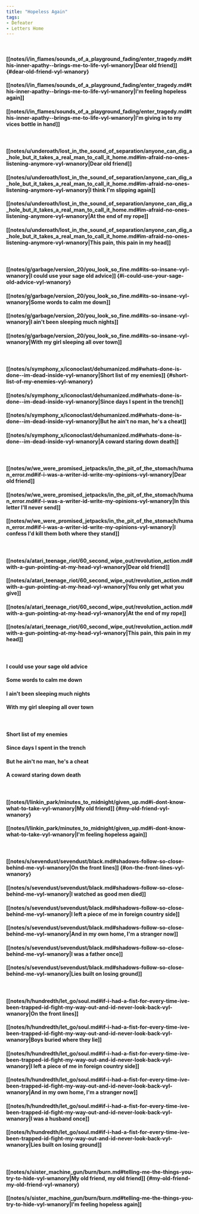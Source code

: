 ```yaml
---
title: "Hopeless Again"
tags:
- Defeater
- Letters Home
---
```

&nbsp;
#### [[notes/i/in_flames/sounds_of_a_playground_fading/enter_tragedy.md#this-inner-apathy--brings-me-to-life-vyl-wnanory|Dear old friend]] {#dear-old-friend-vyl-wnanory}
#### [[notes/i/in_flames/sounds_of_a_playground_fading/enter_tragedy.md#this-inner-apathy--brings-me-to-life-vyl-wnanory|I'm feeling hopeless again]]
#### [[notes/i/in_flames/sounds_of_a_playground_fading/enter_tragedy.md#this-inner-apathy--brings-me-to-life-vyl-wnanory|I'm giving in to my vices bottle in hand]]
&nbsp;
#### [[notes/u/underoath/lost_in_the_sound_of_separation/anyone_can_dig_a_hole_but_it_takes_a_real_man_to_call_it_home.md#im-afraid-no-ones-listening-anymore-vyl-wnanory|Dear old friend]]
#### [[notes/u/underoath/lost_in_the_sound_of_separation/anyone_can_dig_a_hole_but_it_takes_a_real_man_to_call_it_home.md#im-afraid-no-ones-listening-anymore-vyl-wnanory|I think I'm slipping again]]
#### [[notes/u/underoath/lost_in_the_sound_of_separation/anyone_can_dig_a_hole_but_it_takes_a_real_man_to_call_it_home.md#im-afraid-no-ones-listening-anymore-vyl-wnanory|At the end of my rope]]
#### [[notes/u/underoath/lost_in_the_sound_of_separation/anyone_can_dig_a_hole_but_it_takes_a_real_man_to_call_it_home.md#im-afraid-no-ones-listening-anymore-vyl-wnanory|This pain, this pain in my head]]
&nbsp;
#### [[notes/g/garbage/version_20/you_look_so_fine.md#its-so-insane-vyl-wnanory|I could use your sage old advice]] {#i-could-use-your-sage-old-advice-vyl-wnanory}
#### [[notes/g/garbage/version_20/you_look_so_fine.md#its-so-insane-vyl-wnanory|Some words to calm me down]]
#### [[notes/g/garbage/version_20/you_look_so_fine.md#its-so-insane-vyl-wnanory|I ain't been sleeping much nights]]
#### [[notes/g/garbage/version_20/you_look_so_fine.md#its-so-insane-vyl-wnanory|With my girl sleeping all over town]]
&nbsp;
#### [[notes/s/symphony_x/iconoclast/dehumanized.md#whats-done-is-done--im-dead-inside-vyl-wnanory|Short list of my enemies]] {#short-list-of-my-enemies-vyl-wnanory}
#### [[notes/s/symphony_x/iconoclast/dehumanized.md#whats-done-is-done--im-dead-inside-vyl-wnanory|Since days I spent in the trench]]
#### [[notes/s/symphony_x/iconoclast/dehumanized.md#whats-done-is-done--im-dead-inside-vyl-wnanory|But he ain't no man, he's a cheat]]
#### [[notes/s/symphony_x/iconoclast/dehumanized.md#whats-done-is-done--im-dead-inside-vyl-wnanory|A coward staring down death]]
&nbsp;
#### [[notes/w/we_were_promised_jetpacks/in_the_pit_of_the_stomach/human_error.md#if-i-was-a-writer-id-write-my-opinions-vyl-wnanory|Dear old friend]]
#### [[notes/w/we_were_promised_jetpacks/in_the_pit_of_the_stomach/human_error.md#if-i-was-a-writer-id-write-my-opinions-vyl-wnanory|In this letter I'll never send]]
#### [[notes/w/we_were_promised_jetpacks/in_the_pit_of_the_stomach/human_error.md#if-i-was-a-writer-id-write-my-opinions-vyl-wnanory|I confess I'd kill them both where they stand]]
&nbsp;
#### [[notes/a/atari_teenage_riot/60_second_wipe_out/revolution_action.md#with-a-gun-pointing-at-my-head-vyl-wnanory|Dear old friend]]
#### [[notes/a/atari_teenage_riot/60_second_wipe_out/revolution_action.md#with-a-gun-pointing-at-my-head-vyl-wnanory|You only get what you give]]
#### [[notes/a/atari_teenage_riot/60_second_wipe_out/revolution_action.md#with-a-gun-pointing-at-my-head-vyl-wnanory|At the end of my rope]]
#### [[notes/a/atari_teenage_riot/60_second_wipe_out/revolution_action.md#with-a-gun-pointing-at-my-head-vyl-wnanory|This pain, this pain in my head]]
&nbsp;
#### I could use your sage old advice
#### Some words to calm me down
#### I ain't been sleeping much nights
#### With my girl sleeping all over town
&nbsp;
#### Short list of my enemies
#### Since days I spent in the trench
#### But he ain't no man, he's a cheat
#### A coward staring down death
&nbsp;
#### [[notes/l/linkin_park/minutes_to_midnight/given_up.md#i-dont-know-what-to-take-vyl-wnanory|My old friend]] {#my-old-friend-vyl-wnanory}
#### [[notes/l/linkin_park/minutes_to_midnight/given_up.md#i-dont-know-what-to-take-vyl-wnanory|I'm feeling hopeless again]]
&nbsp;
#### [[notes/s/sevendust/sevendust/black.md#shadows-follow-so-close-behind-me-vyl-wnanory|On the front lines]] {#on-the-front-lines-vyl-wnanory}
#### [[notes/s/sevendust/sevendust/black.md#shadows-follow-so-close-behind-me-vyl-wnanory|I watched as good men died]]
#### [[notes/s/sevendust/sevendust/black.md#shadows-follow-so-close-behind-me-vyl-wnanory|I left a piece of me in foreign country side]]
#### [[notes/s/sevendust/sevendust/black.md#shadows-follow-so-close-behind-me-vyl-wnanory|And in my own home, I'm a stranger now]]
#### [[notes/s/sevendust/sevendust/black.md#shadows-follow-so-close-behind-me-vyl-wnanory|I was a father once]]
#### [[notes/s/sevendust/sevendust/black.md#shadows-follow-so-close-behind-me-vyl-wnanory|Lies built on losing ground]]
&nbsp;
#### [[notes/h/hundredth/let_go/soul.md#if-i-had-a-fist-for-every-time-ive-been-trapped-id-fight-my-way-out-and-id-never-look-back-vyl-wnanory|On the front lines]]
#### [[notes/h/hundredth/let_go/soul.md#if-i-had-a-fist-for-every-time-ive-been-trapped-id-fight-my-way-out-and-id-never-look-back-vyl-wnanory|Boys buried where they lie]]
#### [[notes/h/hundredth/let_go/soul.md#if-i-had-a-fist-for-every-time-ive-been-trapped-id-fight-my-way-out-and-id-never-look-back-vyl-wnanory|I left a piece of me in foreign country side]]
#### [[notes/h/hundredth/let_go/soul.md#if-i-had-a-fist-for-every-time-ive-been-trapped-id-fight-my-way-out-and-id-never-look-back-vyl-wnanory|And in my own home, I'm a stranger now]]
#### [[notes/h/hundredth/let_go/soul.md#if-i-had-a-fist-for-every-time-ive-been-trapped-id-fight-my-way-out-and-id-never-look-back-vyl-wnanory|I was a husband once]]
#### [[notes/h/hundredth/let_go/soul.md#if-i-had-a-fist-for-every-time-ive-been-trapped-id-fight-my-way-out-and-id-never-look-back-vyl-wnanory|Lies built on losing ground]]
&nbsp;
#### [[notes/s/sister_machine_gun/burn/burn.md#telling-me-the-things-you-try-to-hide-vyl-wnanory|My old friend, my old friend]] {#my-old-friend-my-old-friend-vyl-wnanory}
#### [[notes/s/sister_machine_gun/burn/burn.md#telling-me-the-things-you-try-to-hide-vyl-wnanory|I'm feeling hopeless again]]
